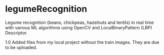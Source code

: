 # legumeRecognition
Legume recognition (beans, chickpeas, hazelnuts and lentils) in real time with various ML algorithms using OpenCV and LocalBinaryPattern (LBP) Descriptor. 

1.0 Added files from my local project without the train images. They are due to be uploaded.


